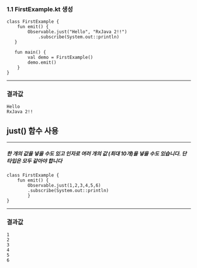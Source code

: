 ### 1.1 FirstExample.kt 생성

```
class FirstExample {
    fun emit() {
        Observable.just("Hello", "RxJava 2!!")
            .subscribe(System.out::println)
   }
   
   fun main() {
        val demo = FirstExample()
        demo.emit()
    }
}
```

* * *

### 결과값

```
Hello
RxJava 2!!
```


## just() 함수 사용
--------------
##### 한 개의 값을 넣을 수도 있고 인자로 여러 개의 값 (최대 10개)을 넣을 수도 있습니다. 단 타입은 모두 같아야 합니다

```
class FirstExample {
    fun emit() {
        Observable.just(1,2,3,4,5,6)
        .subscribe(System.out::println)
        }
}
```

***

### 결과값

```
1
2
3
4
5
6
```
